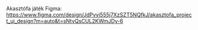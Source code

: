 Akasztófa játék
Figma: https://www.figma.com/design/JdPvvi555j7XzSZT5NQfkJ/akasztofa_project_ui_design?m=auto&t=sNtvQsCUL2KWmJDy-6
